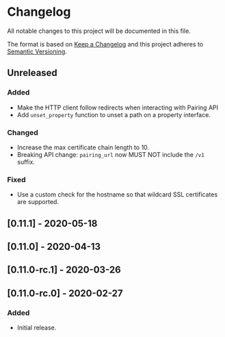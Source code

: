 # Changelog
All notable changes to this project will be documented in this file.

The format is based on [Keep a Changelog](http://keepachangelog.com/en/1.0.0/)
and this project adheres to [Semantic Versioning](http://semver.org/spec/v2.0.0.html).

## Unreleased
### Added
- Make the HTTP client follow redirects when interacting with Pairing API
- Add `unset_property` function to unset a path on a property interface.

### Changed
- Increase the max certificate chain length to 10.
- Breaking API change: `pairing_url` now MUST NOT include the `/v1` suffix.

### Fixed
- Use a custom check for the hostname so that wildcard SSL certificates are supported.

## [0.11.1] - 2020-05-18

## [0.11.0] - 2020-04-13

## [0.11.0-rc.1] - 2020-03-26

## [0.11.0-rc.0] - 2020-02-27
### Added
- Initial release.
